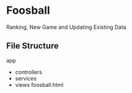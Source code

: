 Foosball
=============

 Ranking, New Game and Updating Existing Data

File Structure
------------
 app
  - controllers
  - services
  - views
  foosball.html





